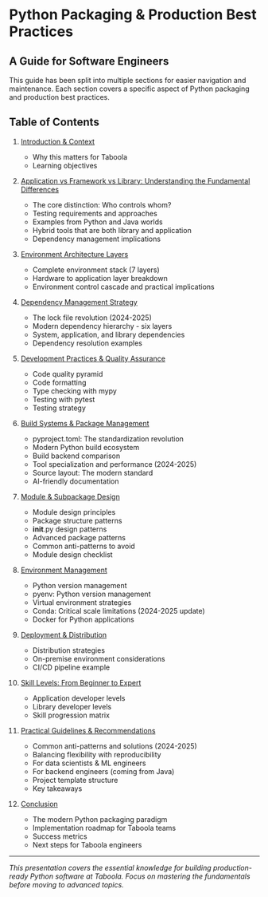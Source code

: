 # Python Packaging & Production Best Practices
## A Guide for Software Engineers

This guide has been split into multiple sections for easier navigation and maintenance. Each section covers a specific aspect of Python packaging and production best practices.

## Table of Contents

1. [Introduction & Context](01-introduction-context.md)
   - Why this matters for Taboola
   - Learning objectives

2. [Application vs Framework vs Library: Understanding the Fundamental Differences](02-application-framework-library.md)
   - The core distinction: Who controls whom?
   - Testing requirements and approaches
   - Examples from Python and Java worlds
   - Hybrid tools that are both library and application
   - Dependency management implications

3. [Environment Architecture Layers](03-environment-architecture-layers.md)
   - Complete environment stack (7 layers)
   - Hardware to application layer breakdown
   - Environment control cascade and practical implications

4. [Dependency Management Strategy](04-dependency-management.md)
   - The lock file revolution (2024-2025)
   - Modern dependency hierarchy - six layers
   - System, application, and library dependencies
   - Dependency resolution examples

5. [Development Practices & Quality Assurance](05-development-practices.md)
   - Code quality pyramid
   - Code formatting
   - Type checking with mypy
   - Testing with pytest
   - Testing strategy

6. [Build Systems & Package Management](06-build-systems.md)
   - pyproject.toml: The standardization revolution
   - Modern Python build ecosystem
   - Build backend comparison
   - Tool specialization and performance (2024-2025)
   - Source layout: The modern standard
   - AI-friendly documentation

7. [Module & Subpackage Design](07-module-subpackage-design.md)
   - Module design principles
   - Package structure patterns
   - __init__.py design patterns
   - Advanced package patterns
   - Common anti-patterns to avoid
   - Module design checklist

8. [Environment Management](08-environment-management.md)
   - Python version management
   - pyenv: Python version management
   - Virtual environment strategies
   - Conda: Critical scale limitations (2024-2025 update)
   - Docker for Python applications

9. [Deployment & Distribution](09-deployment-distribution.md)
   - Distribution strategies
   - On-premise environment considerations
   - CI/CD pipeline example

10. [Skill Levels: From Beginner to Expert](10-skill-levels.md)
    - Application developer levels
    - Library developer levels
    - Skill progression matrix

11. [Practical Guidelines & Recommendations](11-practical-guidelines.md)
    - Common anti-patterns and solutions (2024-2025)
    - Balancing flexibility with reproducibility
    - For data scientists & ML engineers
    - For backend engineers (coming from Java)
    - Project template structure
    - Key takeaways

12. [Conclusion](12-conclusion.md)
    - The modern Python packaging paradigm
    - Implementation roadmap for Taboola teams
    - Success metrics
    - Next steps for Taboola engineers

---

*This presentation covers the essential knowledge for building production-ready Python software at Taboola. Focus on mastering the fundamentals before moving to advanced topics.*
